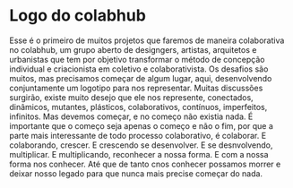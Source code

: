 # Logo do colabhub

Esse é o primeiro de muitos projetos que faremos de maneira colaborativa no colabhub, um grupo aberto de designgers, artistas, arquitetos e urbanistas que tem por objetivo transformar o método de concepção individual e criacionista em coletivo e colaborativista.
Os desafios são muitos, mas precisamos começar de algum lugar, aqui, desenvolvendo conjuntamente um logotipo para nos representar.
Muitas discussões surgirão, existe muito desejo que ele nos represente, conectados, dinâmicos, mutantes, plásticos, colaborativos, contínuos, imperfeitos, infinitos. Mas devemos começar, e no começo não existia nada.
É importante que o começo seja apenas o começo e não o fim, por que a parte mais interessante de todo processo colaborativo, é colaborar. E colaborando, crescer. E crescendo se desenvolver. E se desnvolvendo, multiplicar. E multiplicando, reconhecer a nossa forma. E com a nossa forma nos conhecer. Até que de tanto cnos conhecer possamos morrer e deixar nosso legado para que nunca mais precise começar do nada.
